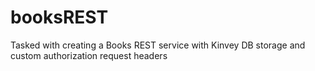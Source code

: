 # booksREST
Tasked with creating a Books REST service with Kinvey DB storage and custom authorization request headers
